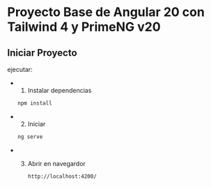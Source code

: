 # Proyecto Base de Angular 20 con Tailwind 4 y PrimeNG v20

## Iniciar Proyecto

ejecutar:

- 1. Instalar dependencias

  ```bash
  npm install
  ```

- 2.  Iniciar

  ```bash
  ng serve
  ```

- 3. Abrir en navegardor

     `http://localhost:4200/`
